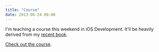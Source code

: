 ```yaml
---
title: "Course"
date: 2013-06-24 00:00
---
```


I'm teaching a course this weekend in iOS Development. It'll be heavily derived from my [recent book](http://yourfirstiosapp.com).

[Check out the course](http://iosapps.eventbrite.com).

<!-- more -->
